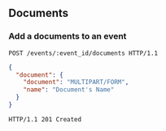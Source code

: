 ## Documents
### Add a documents to an event

```http
POST /events/:event_id/documents HTTP/1.1
```

```json
{
  "document": {
    "document": "MULTIPART/FORM",
    "name": "Document's Name"
  }
}
```

```http
HTTP/1.1 201 Created
```
